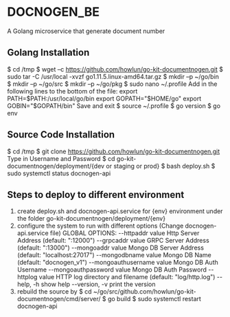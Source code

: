 # DOCNOGEN_BE
A Golang microservice that generate document number

## Golang Installation
$ cd  /tmp
$ wget –c https://github.com/howlun/go-kit-documentnogen.git
$ sudo tar -C /usr/local -xvzf go1.11.5.linux-amd64.tar.gz
$ mkdir –p ~/go/bin
$ mkdir –p ~/go/src
$ mkdir –p ~/go/pkg
$ sudo nano ~/.profile
Add in the following lines to the bottom of the file:
export PATH=$PATH:/usr/local/go/bin
export GOPATH="$HOME/go"
export GOBIN="$GOPATH/bin"
Save and exit
$ source ~/.profile
$ go version
$ go env

## Source Code Installation
$ cd /tmp
$ git clone https://github.com/howlun/go-kit-documentnogen.git
Type in Username and Password
$ cd go-kit-documentnogen/deployment/{dev or staging or prod}
$ bash deploy.sh
$ sudo systemctl status docnogen-api

## Steps to deploy to different environment
1) create deploy.sh and docnogen-api.service for {env} environment under the folder go-kit-documentnogen/deployment/{env}
2) configure the system to run with different options (Change docnogen-api.service file)
GLOBAL OPTIONS:
   --httpaddr value           Http Server Address (default: ":12000")
   --grpcaddr value           GRPC Server Address (default: ":13000")
   --mongoaddr value          Mongo DB Server Address (default: "localhost:27017")
   --mongodbname value        Mongo DB Name (default: "docnogen_v1")
   --mongoauthusername value  Mongo DB Auth Username
   --mongoauthpassword value  Mongo DB Auth Password
   --httplog value            HTTP log directory and filename (default: "log/http.log")
   --help, -h                 show help
   --version, -v              print the version
3) rebuild the source by
$ cd ~/go/src/github.com/howlun/go-kit-documentnogen/cmd/server/
$ go build
$ sudo systemctl restart docnogen-api
